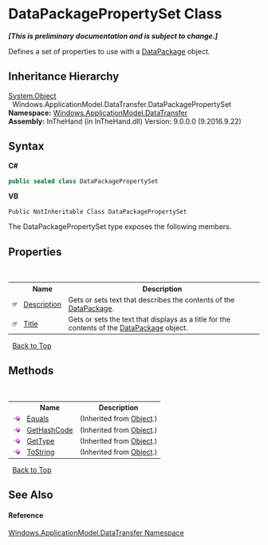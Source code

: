 # DataPackagePropertySet Class
 _**\[This is preliminary documentation and is subject to change.\]**_

Defines a set of properties to use with a <a href="T_Windows_ApplicationModel_DataTransfer_DataPackage">DataPackage</a> object.


## Inheritance Hierarchy
<a href="http://msdn2.microsoft.com/en-us/library/e5kfa45b" target="_blank">System.Object</a><br />&nbsp;&nbsp;Windows.ApplicationModel.DataTransfer.DataPackagePropertySet<br />
**Namespace:**&nbsp;<a href="N_Windows_ApplicationModel_DataTransfer">Windows.ApplicationModel.DataTransfer</a><br />**Assembly:**&nbsp;InTheHand (in InTheHand.dll) Version: 9.0.0.0 (9.2016.9.22)

## Syntax

**C#**<br />
``` C#
public sealed class DataPackagePropertySet
```

**VB**<br />
``` VB
Public NotInheritable Class DataPackagePropertySet
```

The DataPackagePropertySet type exposes the following members.


## Properties
&nbsp;<table><tr><th></th><th>Name</th><th>Description</th></tr><tr><td>![Public property](media/pubproperty.gif "Public property")</td><td><a href="P_Windows_ApplicationModel_DataTransfer_DataPackagePropertySet_Description">Description</a></td><td>
Gets or sets text that describes the contents of the <a href="T_Windows_ApplicationModel_DataTransfer_DataPackage">DataPackage</a>.</td></tr><tr><td>![Public property](media/pubproperty.gif "Public property")</td><td><a href="P_Windows_ApplicationModel_DataTransfer_DataPackagePropertySet_Title">Title</a></td><td>
Gets or sets the text that displays as a title for the contents of the <a href="T_Windows_ApplicationModel_DataTransfer_DataPackage">DataPackage</a> object.</td></tr></table>&nbsp;
<a href="#datapackagepropertyset-class">Back to Top</a>

## Methods
&nbsp;<table><tr><th></th><th>Name</th><th>Description</th></tr><tr><td>![Public method](media/pubmethod.gif "Public method")</td><td><a href="http://msdn2.microsoft.com/en-us/library/bsc2ak47" target="_blank">Equals</a></td><td> (Inherited from <a href="http://msdn2.microsoft.com/en-us/library/e5kfa45b" target="_blank">Object</a>.)</td></tr><tr><td>![Public method](media/pubmethod.gif "Public method")</td><td><a href="http://msdn2.microsoft.com/en-us/library/zdee4b3y" target="_blank">GetHashCode</a></td><td> (Inherited from <a href="http://msdn2.microsoft.com/en-us/library/e5kfa45b" target="_blank">Object</a>.)</td></tr><tr><td>![Public method](media/pubmethod.gif "Public method")</td><td><a href="http://msdn2.microsoft.com/en-us/library/dfwy45w9" target="_blank">GetType</a></td><td> (Inherited from <a href="http://msdn2.microsoft.com/en-us/library/e5kfa45b" target="_blank">Object</a>.)</td></tr><tr><td>![Public method](media/pubmethod.gif "Public method")</td><td><a href="http://msdn2.microsoft.com/en-us/library/7bxwbwt2" target="_blank">ToString</a></td><td> (Inherited from <a href="http://msdn2.microsoft.com/en-us/library/e5kfa45b" target="_blank">Object</a>.)</td></tr></table>&nbsp;
<a href="#datapackagepropertyset-class">Back to Top</a>

## See Also


#### Reference
<a href="N_Windows_ApplicationModel_DataTransfer">Windows.ApplicationModel.DataTransfer Namespace</a><br />